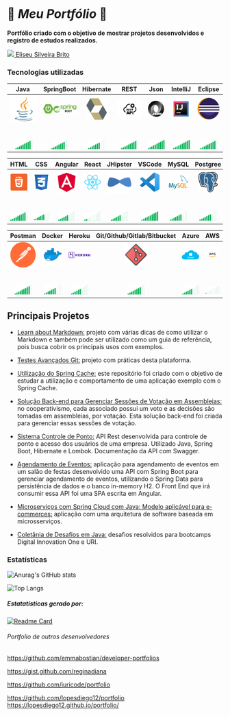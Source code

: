 # :door: *Meu Portfólio*  :dart:


<b>Portfólio criado com o objetivo de mostrar projetos desenvolvidos e registro de estudos realizados.</b>

<a href="https://www.linkedin.com/in/eliseusilveirabrito/"><img src="https://img.shields.io/badge/linkedin-%230077B5.svg?&style=for-the-badge&logo=linkedin&logoColor=white"/> Eliseu Silveira Brito</a>
<br>

###  Tecnologias utilizadas

|&nbsp;&nbsp;Java&nbsp;&nbsp;&nbsp;|SpringBoot|Hibernate|&nbsp;REST&nbsp;|Json|IntelliJ|Eclipse|
|:-:|:-:|:-:|:-:|:-:|:-:|:-:|
|<img src="/images/java.png" width="100"/> <h6></h6>| <img src="/images/spring.png" width="80"/><h6></h6>|<img src="/images/hibernate.png" width="50"/> <h6></h6>|<img src="/images/rest.jpeg" width="100"/> <h6></h6>|<img src="/images/json.png" width="60"/> <h6></h6>|<img src="/images/intelliJ.png" width="60"/> <h6></h6>|<img src="/images/eclipse.jpg" width="60"/> <h6></h6>|
|<img src="/images/level9.png" width="40"/>|<img src="/images/level8.png" width="40"/>|<img src="/images/level7.png" width="40"/>|<img src="/images/level9.png" width="40"/>|<img src="/images/level10.png" width="40"/>|<img src="/images/level10.png" width="40"/>|<img src="/images/level9.png" width="40"/>|

|HTML|&nbsp;CSS&nbsp;|Angular|React|JHipster|VSCode|MySQL|Postgree|MariaDB|
|:-:|:-:|:-:|:-:|:-:|:-:|:-:|:-:|:-:|
|<img src="/images/html.png" width="50"/> <h6></h6>| <img src="/images/css.png" width="50"/> <h6></h6>|<img src="/images/angular.png" width="50"/> <h6></h6>|<img src="/images/react.png" width="50"/> <h6></h6>|<img src="/images/jhipster.png" width="55"/> <h6></h6>|<img src="/images/vscode.png" width="45"/> <h6></h6>|<img src="/images/mysql.png" width="45"/> <h6></h6>|<img src="/images/postgree.svg" width="45"/> <h6></h6>|<img src="/images/maria.png" width="45"/> <h6></h6>|
|<img src="/images/level9.png" width="40"/>|<img src="/images/level7.png" width="40"/>|<img src="/images/level6.png" width="40"/>|<img src="/images/level2.png" width="40"/>|<img src="/images/level6.png" width="40"/>|<img src="/images/level10.png" width="40"/>|<img src="/images/level7.png" width="40"/>|<img src="/images/level7.png" width="40"/>|<img src="/images/level7.png" width="40"/>|

|Postman|Docker|Heroku|Git/Github/Gitlab/Bitbucket|Azure|AWS|GCP
|:-:|:-:|:-:|:-:|:-:|:-:|:-:|
|<img src="/images/postman.png" width="60"/> <h6></h6>|<img src="/images/docker.png" width="80"/> <h6></h6>|<img src="/images/heroku.png" width="80"/> <h6></h6>|<img src="/images/gits.jpg" width="50"/> <h6></h6>|<img src="/images/azure.png" width="70"/> <h6></h6>|<img src="/images/aws.png" width="90"/> <h6></h6>|<img src="/images/gcp.png" width="100"/> <h6></h6>|
|<img src="/images/level9.png" width="40"/>|<img src="/images/level7.png" width="40"/>|<img src="/images/level6.png" width="40"/>|<img src="/images/level8.png" width="40"/>|<img src="/images/level6.png" width="40"/>|<img src="/images/level1.png" width="40"/>|<img src="/images/level3.png" width="40"/>|


<h2 align=rigth > Principais Projetos</h2>

* <a href="https://github.com/eliseusbrito/LearnedAboutMarkdown">Learn about Markdown:</a> projeto com várias dicas de como utilizar o Markdown e também pode ser utilizado como um guia de referência, pois busca cobrir os principais usos com exemplos.

* <a href="https://github.com/eliseusbrito/testesAvancadosGIT">Testes Avançados Git:</a> projeto com práticas desta plataforma.

* <a href="https://github.com/eliseusbrito/springCache">Utilização do Spring Cache:</a>  este repositório foi criado com o objetivo de estudar a utilização e comportamento de uma aplicação exemplo com o Spring Cache.

* <a href="https://github.com/eliseusbrito/DesafioTecnicoCwiVotacaoAssembleia_SpringJPAHibernatePostgreSQL">Solução Back-end para Gerenciar Sessões de Votação em Assembleias:</a> no cooperativismo, cada associado possui um voto e as decisões são tomadas em assembleias, por votação. Esta solução back-end foi criada para gerenciar essas sessões de votação.

* <a href="https://github.com/eliseusbrito/sistemacontroleponto">Sistema Controle de Ponto:</a> API Rest desenvolvida para controle de ponto e acesso dos usuários de uma empresa. Utilizado Java, Spring Boot, Hibernate e Lombok. Documentação da API com Swagger.

* <a href="https://github.com/eliseusbrito/agendadorEventosAngularJava">Agendamento de Eventos:</a> aplicação para agendamento de eventos em um salão de festas desenvolvido uma API com Spring Boot para gerenciar agendamento de eventos, utilizando o Spring Data para persistência de dados e o banco in-memory H2. O Front End que irá consumir essa API foi uma SPA escrita em Angular.

* <a href="https://github.com/eliseusbrito/microservicosEmSpringCloudComJava">Microserviços com Spring Cloud com Java: Modelo aplicável para e-commerces:</a> aplicação com uma arquitetura de software baseada em microsserviços.

* <a href="https://github.com/eliseusbrito/desafiosJavaColetanea">Coletânia de Desafios em Java:</a> desafios resolvidos para bootcamps Digital Innovation One e URI.


### Estatísticas

![Anurag's GitHub stats](https://github-readme-stats.vercel.app/api?username=eliseusbrito&show_icons=true&theme=tokyonight)

![Top Langs](https://github-readme-stats.vercel.app/api/top-langs/?username=eliseusbrito)

##### Estatatísticas gerado por:

[![Readme Card](https://github-readme-stats.vercel.app/api/pin/?username=anuraghazra&repo=github-readme-stats)](https://github.com/anuraghazra/github-readme-stats)


###### Portfolio de outros desenvolvedores
https://github.com/emmabostian/developer-portfolios

https://gist.github.com/reginadiana

https://github.com/iuricode/portfolio

https://github.com/lopesdiego12/portfolio
https://lopesdiego12.github.io/portfolio/



